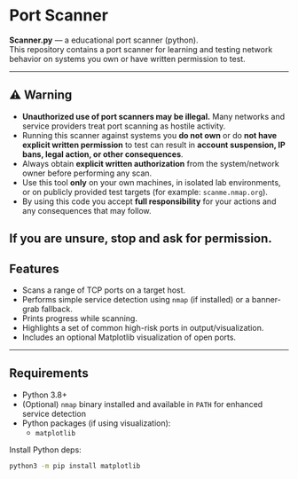 # Port Scanner

**Scanner.py** — a educational port scanner (python).  
This repository contains a  port scanner for learning and testing network behavior on systems you own or have written permission to test.

---
## ⚠️ Warning

- **Unauthorized use of port scanners may be illegal.** Many networks and service providers treat port scanning as hostile activity.
- Running this scanner against systems you **do not own** or do **not have explicit written permission** to test can result in **account suspension, IP bans, legal action, or other consequences**.
- Always obtain **explicit written authorization** from the system/network owner before performing any scan.
- Use this tool **only** on your own machines, in isolated lab environments, or on publicly provided test targets (for example: `scanme.nmap.org`).
- By using this code you accept **full responsibility** for your actions and any consequences that may follow.

**If you are unsure, stop and ask for permission.**
---
## Features
- Scans a range of TCP ports on a target host.
- Performs simple service detection using `nmap` (if installed) or a banner-grab fallback.
- Prints progress while scanning.
- Highlights a set of common high-risk ports in output/visualization.
- Includes an optional Matplotlib visualization of open ports.

---

## Requirements
- Python 3.8+
- (Optional) `nmap` binary installed and available in `PATH` for enhanced service detection
- Python packages (if using visualization):
  - `matplotlib`

Install Python deps:
```bash
python3 -m pip install matplotlib
